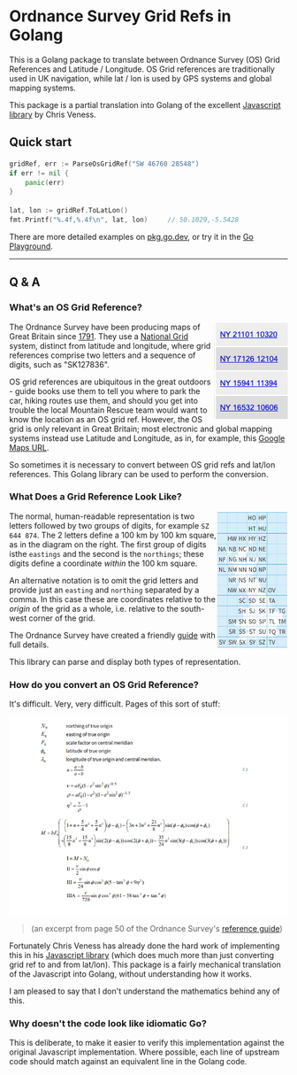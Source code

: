 # Ordnance Survey Grid Refs in Golang

This is a Golang package to translate between Ordnance Survey (OS) Grid References and
Latitude / Longitude. OS Grid references are traditionally used in UK navigation, while
lat / lon is used by GPS systems and global mapping systems.

This package is a partial translation into Golang of the excellent
[Javascript library](https://github.com/chrisveness/geodesy) by Chris Veness.

## Quick start

```go
gridRef, err := ParseOsGridRef("SW 46760 28548")
if err != nil {
    panic(err)
}

lat, lon := gridRef.ToLatLon()
fmt.Printf("%.4f,%.4f\n", lat, lon)     // 50.1029,-5.5428
```
There are more detailed examples on [pkg.go.dev](
https://pkg.go.dev/github.com/paulcager/osgridref?readme=expanded#example-package), or
try it in the [Go Playground](https://play.golang.org/p/u_yvmPA1ZLf).

---

## Q & A


### What's an OS Grid Reference? ###

<img src="images/grid-refs.png" alt="grid refs" align="right" />

The Ordnance Survey have been producing maps of Great Britain since
[1791](https://www.ordnancesurvey.co.uk/about/history). They use a
[National Grid](https://en.wikipedia.org/wiki/Ordnance_Survey_National_Grid) system, distinct
from latitude and longitude, where grid references comprise two letters and a sequence of
digits, such as "SK127836".

OS grid references are ubiquitous in the great outdoors - guide books use them to tell you where to
park the car, hiking routes use them, and should you get into trouble the
local Mountain Rescue team would want to know the location as an OS grid ref. However, the OS grid
is only relevant in Great Britain; most electronic and global mapping systems instead
use Latitude and Longitude, as in, for example, this
[Google Maps URL](https://www.google.com/maps/place/51%C2%B030'11.9%22N+0%C2%B007'39.0%22W/).

So sometimes it is necessary to convert between OS grid refs and lat/lon references. This Golang
library can be used to perform the conversion.

### What Does a Grid Reference Look Like? ##

<img src="images/grid-letters.png" alt="grid letters" align="right" />

The normal, human-readable representation is two letters followed by two groups of digits,
for example `SZ 644 874`. The 2 letters define a 100 km by 100 km square, as in the diagram
on the right. The first group of digits isthe `eastings` and the second is the `northings`;
these digits define a coordinate _within_ the 100 km square.

An alternative notation is to omit the grid letters and provide just an `easting` and `northing`
separated by a comma. In this case these are coordinates relative to the _origin_ of the grid
as a whole, i.e. relative to the south-west corner of the grid.

The Ordnance Survey have created a friendly
[guide](https://getoutside.ordnancesurvey.co.uk/guides/beginners-guide-to-grid-references/)
with full details.

This library can parse and display both types of representation.

### How do you convert an OS Grid Reference? ##

It's difficult. Very, very difficult. Pages of this sort of stuff:

![img.png](images/scary-maths.png)
> (an excerpt from page 50 of the Ordnance Survey's
[reference guide](https://www.ordnancesurvey.co.uk/documents/resources/guide-coordinate-systems-great-britain.pdf))

Fortunately Chris Veness has already done the hard work of implementing this in his
[Javascript library](https://github.com/chrisveness/geodesy) (which does much more than
just converting grid ref to and from lat/lon). This package is a fairly mechanical translation
of the Javascript into Golang, without understanding how it works.

I am pleased to say that I don't understand the mathematics behind any of this.

### Why doesn't the code look like idiomatic Go? ###

This is deliberate, to make it easier to verify this implementation against the original
Javascript implementation. Where possible, each line of upstream code should match against
an equivalent line in the Golang code.


